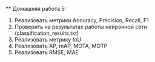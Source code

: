 ** Домашняя работа 5:

1. Реализовать метрики Accuracy, Precision, Recall, F1
2. Проверить на результатах работы нейронной сети (classification_results.txt)
3. Реализовать метрику IoU
4. Реализовать AP, mAP, MOTA, MOTP
5. Реализовать RMSE, MAE
